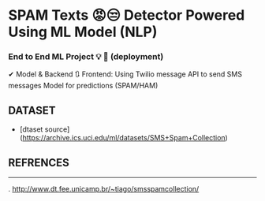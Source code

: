 # SPAM Texts 😡😒 Detector Powered Using ML Model (NLP)

### End to End ML Project 💡 🚀 (deployment)

✔ Model & Backend
🔃 Frontend: Using Twilio message API to send SMS messages Model for predictions (SPAM/HAM)

## DATASET
- [dtaset source] (https://archive.ics.uci.edu/ml/datasets/SMS+Spam+Collection)

## REFRENCES
---------------------
. http://www.dt.fee.unicamp.br/~tiago/smsspamcollection/

